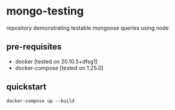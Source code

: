 # mongo-testing
repository demonstrating testable mongoose queries using node

## pre-requisites
- docker [tested on 20.10.5+dfsg1]
- docker-compose [tested on 1.25.0]

## quickstart
```
docker-compose up --build
```
